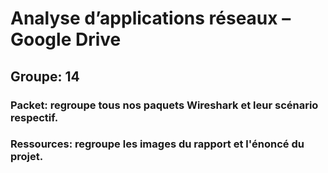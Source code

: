 # Analyse d’applications réseaux – Google Drive
## Groupe: 14 
### Packet: regroupe tous nos paquets Wireshark et leur scénario respectif.
### Ressources: regroupe les images du rapport et l'énoncé du projet.

